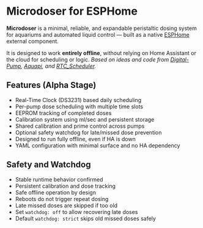 # Microdoser for ESPHome

**Microdoser** is a minimal, reliable, and expandable peristaltic dosing system for aquariums and automated liquid control — built as a native [ESPHome](https://esphome.io) external component.

It is designed to work **entirely offline**, without relying on Home Assistant or the cloud for scheduling or logic.
_Based on ideas and code from [Digital-Pump](https://github.com/infotronic218/esphome-digital-pump), [Aquapi](https://github.com/TheRealFalseReality/aquapi), and [RTC_Scheduler](https://github.com/pebblebed-tech/RTC_Scheduler)._


## Features (Alpha Stage)

- Real-Time Clock (DS3231) based daily scheduling
- Per-pump dose scheduling with multiple time slots
- EEPROM tracking of completed doses
- Calibration system using ml/sec and persistent storage
- Shared calibration and prime control across pumps
- Optional safety watchdog for late/missed dose prevention
- Designed to run fully offline, even if HA is down
- YAML configuration with minimal surface and no HA dependency

## Safety and Watchdog

- Stable runtime behavior confirmed
- Persistent calibration and dose tracking
- Safe offline operation by design
- Reboots do not trigger repeat dosing
- Late missed doses are skipped if too old
- Set `watchdog: off` to allow recovering late doses
- Default `watchdog: strict` skips old missed doses safely
